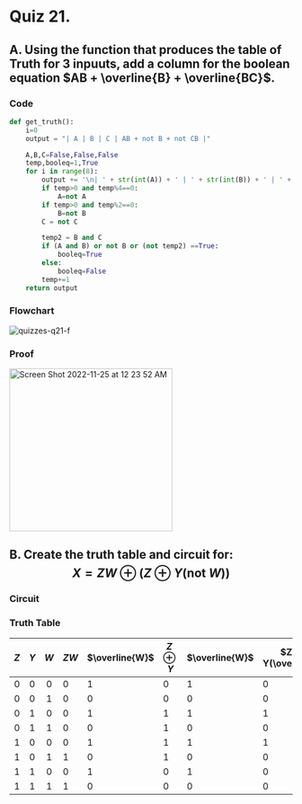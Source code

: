 # Quiz 21. 

## A. Using the function that produces the table of Truth for 3 inpuuts, add a column for the boolean equation $AB + \overline{B} + \overline{BC}$.

### Code
```.py
def get_truth():
    i=0
    output = "| A | B | C | AB + not B + not CB |"

    A,B,C=False,False,False
    temp,booleq=1,True
    for i in range(8):
        output += '\n| ' + str(int(A)) + ' | ' + str(int(B)) + ' | ' + str(int(C)) + ' |' + '          ' + str(int(booleq)) + '          |'
        if temp>0 and temp%4==0:
            A=not A
        if temp>0 and temp%2==0:
            B=not B
        C = not C

        temp2 = B and C
        if (A and B) or not B or (not temp2) ==True:
            booleq=True
        else:
            booleq=False
        temp+=1
    return output
```

### Flowchart
![quizzes-q21-f](https://user-images.githubusercontent.com/113817801/203822520-7a8b0b79-c966-4a6f-8d03-694c61233af0.jpg)


### Proof
<img width="290" alt="Screen Shot 2022-11-25 at 12 23 52 AM" src="https://user-images.githubusercontent.com/113817801/203819295-788cc307-ecb7-4dc5-86a8-873645644098.png">


## B. Create the truth table and circuit for: $$X=ZW \oplus (Z \oplus Y(\text{not } W))$$

### Circuit



### Truth Table

| $Z$ | $Y$ | $W$ | $ZW$ | $\overline{W}$ | $Z\oplus Y$ | $\overline{W}$ | $Z\oplus Y(\overline{W})$ | $ZW \oplus Z\oplus Y \overline{W}$ |
|:---:|:---:|:---:|------|----------------|-------------|----------------|---------------------------|------------------------------------|
|  0  |  0  |  0  | 0    | 1              | 0           | 1              | 0                         | 0                                  |
|  0  |  0  |  1  | 0    | 0              | 0           | 0              | 0                         | 0                                  |
|  0  |  1  |  0  | 0    | 1              | 1           | 1              | 1                         | 1                                  |
|  0  |  1  |  1  | 0    | 0              | 1           | 0              | 0                         | 0                                  |
|  1  |  0  |  0  | 0    | 1              | 1           | 1              | 1                         | 1                                  |
|  1  |  0  |  1  | 1    | 0              | 1           | 0              | 0                         | 1                                  |
|  1  |  1  |  0  | 0    | 1              | 0           | 1              | 0                         | 0                                  |
|  1  |  1  |  1  | 1    | 0              | 0           | 0              | 0                         | 1                                  |
